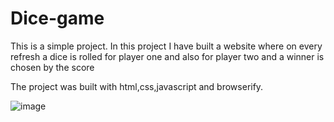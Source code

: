 # Dice-game
This is a simple project. In this project I have built a website where on every refresh a dice is rolled for player one and also for player two and a winner is chosen by the score

The project was built with html,css,javascript and browserify.

![image](https://user-images.githubusercontent.com/62177111/139085075-d9fccb54-f8df-4ac6-a25d-36eb49599455.png)
